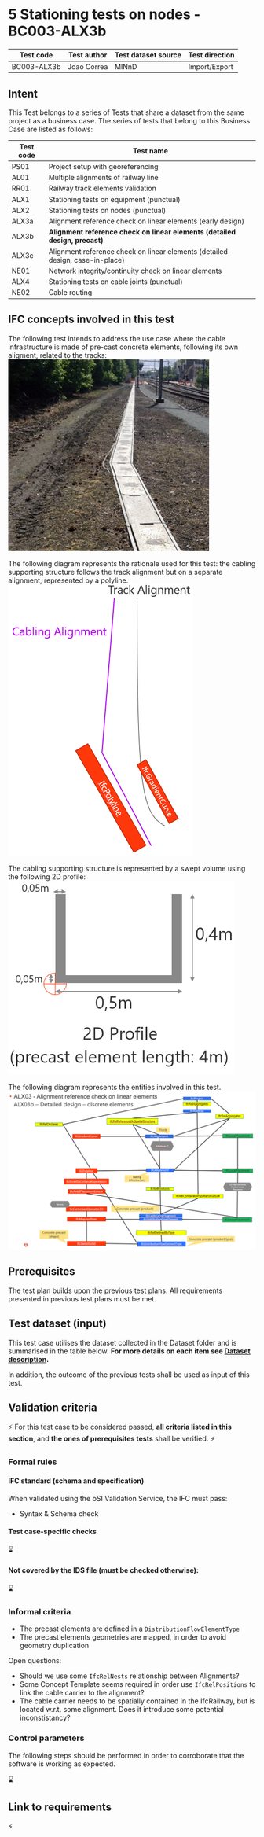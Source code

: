 # 5 Stationing tests on nodes - BC003-ALX3b

| Test code  | Test author     | Test dataset source | Test direction |
|------------|-----------------|---------------------|----------------|
|BC003-ALX3b | Joao Correa     | MINnD               | Import/Export  |


## Intent

This Test belongs to a series of Tests that share a dataset from the same project as a business case. 
The series of tests that belong to this Business Case are listed as follows:

| Test code | Test name     | 
|-----------|-----------------|
| PS01      | Project setup with georeferencing |
| AL01      | Multiple alignments of railway line |
| RR01      | Railway track elements validation |
| ALX1      | Stationing tests on equipment (punctual)|
| ALX2      | Stationing tests on nodes (punctual) |
| ALX3a     | Alignment reference check on linear elements (early design) |
| ALX3b     | **Alignment reference check on linear elements (detailed design, precast)** |
| ALX3c     | Alignment reference check on linear elements (detailed design, case-in-place) |
| NE01      | Network integrity/continuity check on linear elements |
| ALX4      | Stationing tests on cable joints (punctual) |
| NE02      | Cable routing |

## IFC concepts involved in this test

The following test intends to address the use case where the cable infrastructure is made of pre-cast concrete elements, following its own aligment, related to the tracks:
![ALX3b - cabling infrastructure, precast](./BC003_ALX3b_cabling_infrastructure_precast.jpg)

The following diagram represents the rationale used for this test: the cabling supporting structure follows the track alignment but on a separate alignment, represented by a polyline.
![ALX3b - rationale](./BC003-ALX3b_rationale.png)

The cabling supporting structure is represented by a swept volume using the following 2D profile:
![ALX3b - 2D profile](./BC003-ALX3b_2Dprofile.png)


The following diagram represents the entities involved in this test.
![ALX3b - involved entities](./BC003_ALX3b_diagram.png)

## Prerequisites

The test plan builds upon the previous test plans. All requirements presented in previous test plans must be met.

## Test dataset (input)

This test case utilises the dataset collected in the Dataset folder and is summarised in the table below. **For more details on each item see [Dataset description](Dataset/README.md).**


In addition, the outcome of the previous tests shall be used as input of this test.

## Validation criteria

:zap: For this test case to be considered passed, **all criteria listed in this section**, and **the ones of prerequisites tests** shall be verified. :zap:

### Formal rules

#### IFC standard (schema and specification)

When validated using the bSI Validation Service, the IFC must pass:

- Syntax & Schema check


#### Test case-specific checks

:hourglass:

#### Not covered by the IDS file (must be checked otherwise):

:hourglass:

### Informal criteria

- The precast elements are defined in a `DistributionFlowElementType`
- The precast elements geometries are mapped, in order to avoid geometry duplication

Open questions:
- Should we use some `IfcRelNests` relationship between Alignments?
- Some Concept Template seems required in order use `IfcRelPositions` to link the cable carrier to the alignment?
- The cable carrier needs to be spatially contained in the IfcRailway, but is located w.r.t. some alignment. Does it introduce some potential inconstistancy?  

### Control parameters

The following steps should be performed in order to corroborate that the software is working as expected.

:hourglass:


## Link to requirements

:zap:

